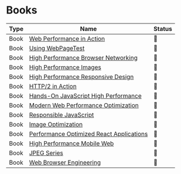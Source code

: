# Books

| Type | Name                                                                                                                                | Status          |
| ---- | ----------------------------------------------------------------------------------------------------------------------------------- | --------------- |
| Book | [Web Performance in Action](https://www.manning.com/books/web-performance-in-action)                                                | :bookmark_tabs: |
| Book | [Using WebPageTest](https://www.oreilly.com/library/view/using-webpagetest/9781491902783)                                           | :bookmark_tabs: |
| Book | [High Performance Browser Networking](https://hpbn.co)                                                                              | :bookmark_tabs: |
| Book | [High Performance Images](https://www.oreilly.com/library/view/high-performance-images/9781491925799)                               | :bookmark_tabs: |
| Book | [High Performance Responsive Design](https://www.oreilly.com/library/view/high-performance-responsive/9781491949979)                | :bookmark_tabs: |
| Book | [HTTP/2 in Action](https://www.manning.com/books/http2-in-action)                                                                   | :bookmark_tabs: |
| Book | [Hands-On JavaScript High Performance](https://www.amazon.com.br/Hands-JavaScript-High-Performance-WebAssembly-ebook/dp/B082T14XFZ) | :bookmark_tabs: |
| Book | [Modern Web Performance Optimization](https://www.amazon.com/Modern-Web-Performance-Optimization-Platforms/dp/1484265270)           | :bookmark_tabs: |
| Book | [Responsible JavaScript](https://abookapart.com/products/responsible-javascript)                                                    | :bookmark_tabs: |
| Book | [Image Optimization](https://www.smashingmagazine.com/printed-books/image-optimization)                                             | :bookmark_tabs: |
| Book | [Performance Optimized React Applications](https://leanpub.com/performance-optimized-react-applications)                            | :bookmark_tabs: |
| Book | [High Performance Mobile Web](https://www.oreilly.com/library/view/high-performance-mobile/9781491912546)                           | :bookmark_tabs: |
| Book | [JPEG Series](https://www.amazon.com.br/JPEG-K-R-Rao/dp/8770225931)                                                                 | :bookmark_tabs: |
| Book | [Web Browser Engineering](http://browser.engineering)                                                                               | :bookmark_tabs: |
